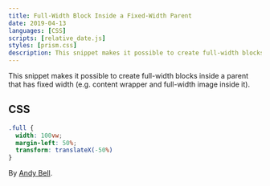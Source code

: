 ```yaml
---
title: Full-Width Block Inside a Fixed-Width Parent
date: 2019-04-13
languages: [CSS]
scripts: [relative_date.js]
styles: [prism.css]
description: This snippet makes it possible to create full-width blocks inside a parent that has fixed width
---
```


This snippet makes it possible to create full-width blocks inside a parent that has fixed width (e.g. content wrapper and full-width image inside it).

## CSS

```CSS
.full {
  width: 100vw;
  margin-left: 50%;
  transform: translateX(-50%)
}
```

By [Andy Bell](//andy-bell.design/wrote/creating-a-full-bleed-css-utility/).